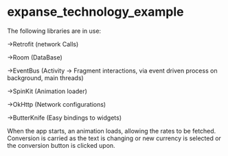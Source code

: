 # expanse_technology_example

The following libraries are in use:

->Retrofit (network Calls)

->Room (DataBase)

->EventBus (Activity -> Fragment interactions, via event driven process on background, main threads)

->SpinKit (Animation loader)

->OkHttp (Network configurations)

->ButterKnife (Easy bindings to widgets)

When the app starts, an animation loads, allowing the rates to be fetched. Conversion is carried as the text is changing
or new currency is selected or the conversion button is clicked upon.
